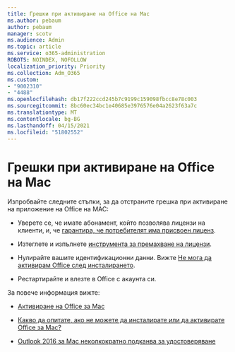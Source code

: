 ```yaml
---
title: Грешки при активиране на Office на Mac
ms.author: pebaum
author: pebaum
manager: scotv
ms.audience: Admin
ms.topic: article
ms.service: o365-administration
ROBOTS: NOINDEX, NOFOLLOW
localization_priority: Priority
ms.collection: Adm_O365
ms.custom:
- "9002310"
- "4488"
ms.openlocfilehash: db17f222ccd245b7c9199c159098fbcc8e78c003
ms.sourcegitcommit: 8bc60ec34bc1e40685e3976576e04a2623f63a7c
ms.translationtype: MT
ms.contentlocale: bg-BG
ms.lasthandoff: 04/15/2021
ms.locfileid: "51802552"
---
```

# <a name="office-activation-errors-on-mac"></a>Грешки при активиране на Office на Mac

Изпробвайте следните стъпки, за да отстраните грешка при активиране на приложение на Office на MAC:

- Уверете се, че имате абонамент, който позволява лицензи на клиенти, и, че [ гарантира, че потребителят има присвоен лиценз](https://docs.microsoft.com/microsoft-365/admin/add-users/add-users).

- Изтеглете и изпълнете [инструмента за премахване на лицензи](https://support.office.com/article/how-to-remove-office-license-files-on-a-mac-b032c0f6-a431-4dad-83a9-6b727c03b193).

- Нулирайте вашите идентификационни данни. Вижте [Не мога да активирам Office след инсталирането](https://support.office.com/article/5efba2b4-b1e6-4e5f-bf3c-6ab945d03dea#bkmk_cantactivate).

- Рестартирайте и влезте в Office с акаунта си.

За повече информация вижте:

- [Активиране на Office за Mac](https://support.office.com/article/activate-office-for-mac-7f6646b1-bb14-422a-9ad4-a53410fcefb2)

- [Какво да опитате, ако не можете да инсталирате или да активирате Office за Mac?](https://support.office.com/article/5efba2b4-b1e6-4e5f-bf3c-6ab945d03dea#picktab=activation)

- [Outlook 2016 за Mac неколкократно подканва за удостоверяване](https://docs.microsoft.com/outlook/troubleshoot/sign-in/repeated-prompts-authentication)
